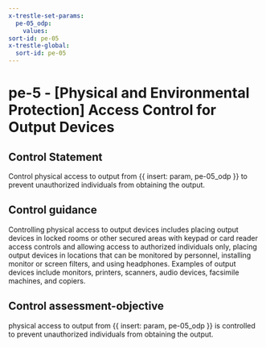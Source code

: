 ```yaml
---
x-trestle-set-params:
  pe-05_odp:
    values:
sort-id: pe-05
x-trestle-global:
  sort-id: pe-05
---
```


# pe-5 - \[Physical and Environmental Protection\] Access Control for Output Devices

## Control Statement

Control physical access to output from {{ insert: param, pe-05_odp }} to prevent unauthorized individuals from obtaining the output.

## Control guidance

Controlling physical access to output devices includes placing output devices in locked rooms or other secured areas with keypad or card reader access controls and allowing access to authorized individuals only, placing output devices in locations that can be monitored by personnel, installing monitor or screen filters, and using headphones. Examples of output devices include monitors, printers, scanners, audio devices, facsimile machines, and copiers.

## Control assessment-objective

physical access to output from {{ insert: param, pe-05_odp }} is controlled to prevent unauthorized individuals from obtaining the output.
